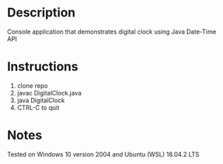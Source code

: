# Description
Console application that demonstrates digital clock using Java Date-Time API
# Instructions
1. clone repo
1. javac DigitalClock.java
1. java DigitalClock
1. CTRL-C to quit
# Notes
Tested on Windows 10 version 2004 and Ubuntu (WSL) 18.04.2 LTS